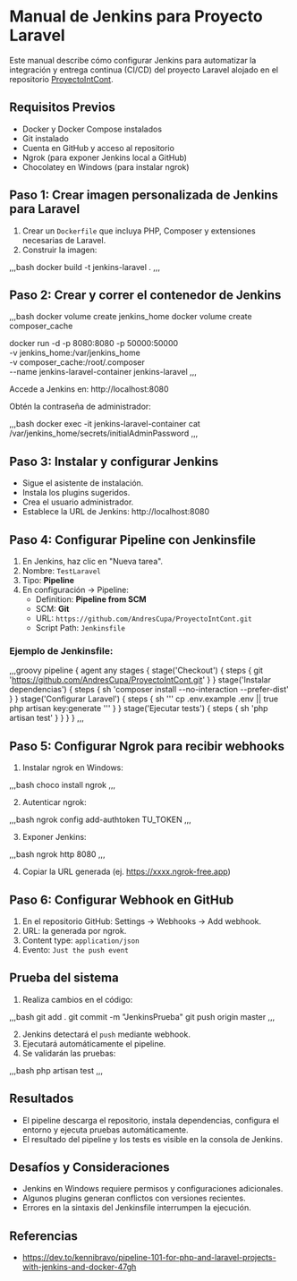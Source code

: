 # Manual de Jenkins para Proyecto Laravel

Este manual describe cómo configurar Jenkins para automatizar la integración y entrega continua (CI/CD) del proyecto Laravel alojado en el repositorio [ProyectoIntCont](https://github.com/AndresCupa/ProyectoIntCont.git).

## Requisitos Previos

- Docker y Docker Compose instalados
- Git instalado
- Cuenta en GitHub y acceso al repositorio
- Ngrok (para exponer Jenkins local a GitHub)
- Chocolatey en Windows (para instalar ngrok)

## Paso 1: Crear imagen personalizada de Jenkins para Laravel

1. Crear un `Dockerfile` que incluya PHP, Composer y extensiones necesarias de Laravel.
2. Construir la imagen:

,,,bash
docker build -t jenkins-laravel .
,,,

## Paso 2: Crear y correr el contenedor de Jenkins

,,,bash
docker volume create jenkins_home
docker volume create composer_cache

docker run -d -p 8080:8080 -p 50000:50000 \
  -v jenkins_home:/var/jenkins_home \
  -v composer_cache:/root/.composer \
  --name jenkins-laravel-container jenkins-laravel
,,,

Accede a Jenkins en: http://localhost:8080

Obtén la contraseña de administrador:

,,,bash
docker exec -it jenkins-laravel-container cat /var/jenkins_home/secrets/initialAdminPassword
,,,

## Paso 3: Instalar y configurar Jenkins

- Sigue el asistente de instalación.
- Instala los plugins sugeridos.
- Crea el usuario administrador.
- Establece la URL de Jenkins: http://localhost:8080

## Paso 4: Configurar Pipeline con Jenkinsfile

1. En Jenkins, haz clic en "Nueva tarea".
2. Nombre: `TestLaravel`
3. Tipo: **Pipeline**
4. En configuración → Pipeline:
   - Definition: **Pipeline from SCM**
   - SCM: **Git**
   - URL: `https://github.com/AndresCupa/ProyectoIntCont.git`
   - Script Path: `Jenkinsfile`

### Ejemplo de Jenkinsfile:

,,,groovy
pipeline {
    agent any
    stages {
        stage('Checkout') {
            steps {
                git 'https://github.com/AndresCupa/ProyectoIntCont.git'
            }
        }
        stage('Instalar dependencias') {
            steps {
                sh 'composer install --no-interaction --prefer-dist'
            }
        }
        stage('Configurar Laravel') {
            steps {
                sh '''
                    cp .env.example .env || true
                    php artisan key:generate
                '''
            }
        }
        stage('Ejecutar tests') {
            steps {
                sh 'php artisan test'
            }
        }
    }
}
,,,

## Paso 5: Configurar Ngrok para recibir webhooks

1. Instalar ngrok en Windows:

,,,bash
choco install ngrok
,,,

2. Autenticar ngrok:

,,,bash
ngrok config add-authtoken TU_TOKEN
,,,

3. Exponer Jenkins:

,,,bash
ngrok http 8080
,,,

4. Copiar la URL generada (ej. https://xxxx.ngrok-free.app)

## Paso 6: Configurar Webhook en GitHub

1. En el repositorio GitHub: Settings → Webhooks → Add webhook.
2. URL: la generada por ngrok.
3. Content type: `application/json`
4. Evento: `Just the push event`

## Prueba del sistema

1. Realiza cambios en el código:

,,,bash
git add .
git commit -m "JenkinsPrueba"
git push origin master
,,,

2. Jenkins detectará el `push` mediante webhook.
3. Ejecutará automáticamente el pipeline.
4. Se validarán las pruebas:

,,,bash
php artisan test
,,,

## Resultados

- El pipeline descarga el repositorio, instala dependencias, configura el entorno y ejecuta pruebas automáticamente.
- El resultado del pipeline y los tests es visible en la consola de Jenkins.

## Desafíos y Consideraciones

- Jenkins en Windows requiere permisos y configuraciones adicionales.
- Algunos plugins generan conflictos con versiones recientes.
- Errores en la sintaxis del Jenkinsfile interrumpen la ejecución.

## Referencias

- https://dev.to/kennibravo/pipeline-101-for-php-and-laravel-projects-with-jenkins-and-docker-47gh
